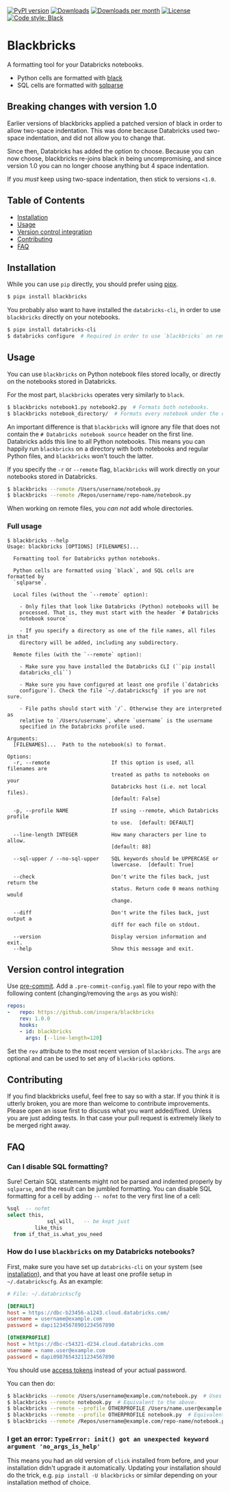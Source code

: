 [![PyPI version](https://img.shields.io/pypi/v/blackbricks.svg?logo=pypi&logoColor=FFE873)](https://pypi.org/project/blackbricks/)
[![Downloads](https://pepy.tech/badge/blackbricks)](https://pepy.tech/project/blackbricks)
[![Downloads per month](https://pepy.tech/badge/blackbricks/month)](https://pepy.tech/project/blackbricks/month)
[![License](https://img.shields.io/pypi/l/blackbricks)](LICENSE)
[![Code style: Black](https://img.shields.io/badge/code%20style-black-000000.svg)](https://github.com/psf/black)

# Blackbricks

A formatting tool for your Databricks notebooks.

- Python cells are formatted with [black](https://github.com/psf/black)
- SQL cells are formatted with [sqlparse](https://github.com/andialbrecht/sqlparse)

## Breaking changes with version 1.0

Earlier versions of blackbricks applied a patched version of black in order to allow two-space indentation. This was
done because Databricks used two-space indentation, and did not allow you to change that. 

Since then, Databricks has added the option to choose. Because you can now choose, blackbricks re-joins black in being
uncompromising, and since version 1.0 you can no longer choose anything but 4 space indentation.

If you _must_ keep using two-space indentation, then stick to versions `<1.0`.

## Table of Contents

* [Installation](#installation)
* [Usage](#usage)
* [Version control integration](#version-control-integration)
* [Contributing](#contributing)
* [FAQ](#faq)

## Installation

While you can use `pip` directly, you should prefer using [pipx](https://pypa.github.io/pipx/).

```bash
$ pipx install blackbricks
```

You probably also want to have installed the `databricks-cli`, in order to use `blackbricks` directly on your notebooks.

``` bash
$ pipx install databricks-cli
$ databricks configure  # Required in order to use `blackbricks` on remote notebooks.
```

## Usage
You can use `blackbricks` on Python notebook files stored locally, or directly on the notebooks stored in Databricks. 

For the most part, `blackbricks` operates very similarly to `black`.

``` bash
$ blackbricks notebook1.py notebook2.py  # Formats both notebooks.
$ blackbricks notebook_directory/  # Formats every notebook under the directory (recursively).
```
An important difference is that `blackbricks` will ignore any file that does not contain the `# Databricks notebook
source` header on the first line. Databricks adds this line to all Python notebooks. This means you can happily run
`blackbricks` on a directory with both notebooks and regular Python files, and `blackbricks` won't touch the latter.

If you specify the `-r` or `--remote` flag, `blackbricks` will work directly on your notebooks stored in Databricks.

``` bash
$ blackbricks --remote /Users/username/notebook.py
$ blackbricks --remote /Repos/username/repo-name/notebook.py
```

When working on remote files, you _can not_ add whole directories.

### Full usage

```text
$ blackbricks --help
Usage: blackbricks [OPTIONS] [FILENAMES]...

  Formatting tool for Databricks python notebooks.

  Python cells are formatted using `black`, and SQL cells are formatted by
  `sqlparse`.

  Local files (without the `--remote` option):

    - Only files that look like Databricks (Python) notebooks will be
    processed. That is, they must start with the header `# Databricks
    notebook source`

    - If you specify a directory as one of the file names, all files in that
    directory will be added, including any subdirectory.

  Remote files (with the `--remote` option):

    - Make sure you have installed the Databricks CLI (``pip install
    databricks_cli``)

    - Make sure you have configured at least one profile (`databricks
    configure`). Check the file `~/.databrickscfg` if you are not sure.

    - File paths should start with `/`. Otherwise they are interpreted as
    relative to `/Users/username`, where `username` is the username
    specified in the Databricks profile used.

Arguments:
  [FILENAMES]...  Path to the notebook(s) to format.

Options:
  -r, --remote                    If this option is used, all filenames are
                                  treated as paths to notebooks on your
                                  Databricks host (i.e. not local files).
                                  [default: False]

  -p, --profile NAME              If using --remote, which Databricks profile
                                  to use.  [default: DEFAULT]

  --line-length INTEGER           How many characters per line to allow.
                                  [default: 88]

  --sql-upper / --no-sql-upper    SQL keywords should be UPPERCASE or
                                  lowercase.  [default: True]

  --check                         Don't write the files back, just return the
                                  status. Return code 0 means nothing would
                                  change.

  --diff                          Don't write the files back, just output a
                                  diff for each file on stdout.

  --version                       Display version information and exit.
  --help                          Show this message and exit.
```



## Version control integration

Use [pre-commit](https://pre-commit.com). Add a `.pre-commit-config.yaml` file
to your repo with the following content (changing/removing the `args` as you
wish): 

```yaml
repos:
-   repo: https://github.com/inspera/blackbricks
    rev: 1.0.0
    hooks:
    - id: blackbricks
      args: [--line-length=120]
```

Set the `rev` attribute to the most recent version of `blackbricks`.
The `args` are optional and can be used to set any of `blackbricks` options.

## Contributing

If you find blackbricks useful, feel free to say so with a star. If you think it is utterly broken, you are more than
welcome to contribute improvements. Please open an issue first to discuss what you want added/fixed. Unless you are just
adding tests. In that case your pull request is extremely likely to be merged right away.

## FAQ

### Can I disable SQL formatting?

Sure! Certain SQL statements might not be parsed and indented properly by `sqlparse`, and the result can be jumbled
formatting. You can disable SQL formatting for a cell by adding `-- nofmt` to the very first line of a cell:

```sql
%sql  -- nofmt
select this,
             sql_will,   -- be kept just
         like_this
  from if_that_is.what_you_need
```

### How do I use `blackbricks` on my Databricks notebooks?

First, make sure you have set up `databricks-cli` on your system (see [installation](#installation)), and that you have
at least one profile setup in `~/.databrickscfg`. As an example:

```cfg
# File: ~/.databrickscfg

[DEFAULT]
host = https://dbc-b23456-a1243.cloud.databricks.com/
username = username@example.com
password = dapi12345678901234567890

[OTHERPROFILE]
host = https://dbc-c54321-d234.cloud.databricks.com
username = name.user@example.com
password = dapi09876543211234567890
```

You should use [access tokens](https://docs.databricks.com/dev-tools/api/latest/authentication.html) instead of your actual password.

You can then do:

``` bash
$ blackbricks --remote /Users/username@example.com/notebook.py  # Uses DEFAULT profile.
$ blackbricks --remote notebook.py  # Equivalent to the above.
$ blackbricks --remote --profile OTHERPROFILE /Users/name.user@example.com/notebook.py
$ blackbricks --remote --profile OTHERPROFILE notebook.py  # Equivalent to the above.
$ blackbricks --remote /Repos/username@example.com/repo-name/notebook.py  # Targeting notebook in a Repo
```

### I get an error: `TypeError: init() got an unexpected keyword argument 'no_args_is_help'`

This means you had an old version of `click` installed from before, and your installation didn't upgrade it
automatically. Updating your installation should do the trick, e.g. `pip install -U blackbricks` or similar depending on
your installation method of choice.
